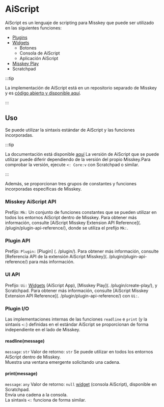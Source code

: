 # AiScript

AiScript es un lenguaje de scripting para Misskey que puede ser utilizado en las siguientes funciones:

- [Plugins](./plugin/create-plugin/)
- [Widgets](/docs/for-users/features/widgets/)
  - Botones
  - Consola de AiScript
  - Aplicación AiScript
- [Misskey Play](./plugin/create-play/)
- Scratchpad

:::tip

La implementación de AiScript está en un repositorio separado de Misskey y es [código abierto y disponible aquí](https://github.com/aiscript-dev/aiscript).

:::

## Uso

Se puede utilizar la sintaxis estándar de AiScript y las funciones incorporadas.

:::tip

La documentación está disponible [aquí](https://aiscript-dev.github.io/)
La versión de AiScript que se puede utilizar puede diferir dependiendo de la versión del propio Misskey.Para comprobar la versión, ejecute `<: Core:v` con Scratchpad o similar.

:::

Además, se proporcionan tres grupos de constantes y funciones incorporadas específicas de Misskey.

### Misskey AiScript API

Prefijo: `Mk:`
Un conjunto de funciones constantes que se pueden utilizar en todos los entornos AiScript dentro de Misskey.
Para obtener más información, consulte [AiScript Misskey Extension API Reference](. /plugin/plugin-api-reference/), donde se utiliza el prefijo `Mk:`.

### Plugin API

Prefijo: `Plugin:`
[Plugin] (. /plugin/).
Para obtener más información, consulte [Referencia API de la extensión AiScript Misskey](. /plugin/plugin-api-reference/) para más información.

### UI API

Prefijo: `Ui:`
[Widgets](/docs/for-users/features/widgets/) (AiScript App), [Misskey Play](. /plugin/create-play/), y Scratchpad.
Para obtener más información, consulte [AiScript Misskey Extension API Reference](. /plugin/plugin-api-reference/) con `Ui:`.

### Plugin I/O

Las implementaciones internas de las funciones `readline` e `print` (y la sintaxis `<:`) definidas en el estándar AiScript se proporcionan de forma independiente en el lado de Misskey.

#### readline(message)

`message`: `str`
Valor de retorno: `str`
Se puede utilizar en todos los entornos AiScript dentro de Misskey.\
Muestra una ventana emergente solicitando una cadena.

#### print(message)

`message`: `any`
Valor de retorno: `null`
[widget](/docs/for-users/features/widgets/) (consola AiScript), disponible en Scratchpad.\
Envía una cadena a la consola.\
La sintaxis `<:` funciona de forma similar.
